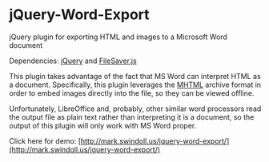 jQuery-Word-Export
==================

jQuery plugin for exporting HTML and images to a Microsoft Word document

Dependencies: [jQuery](http://jquery.com/) and [FileSaver.js](https://github.com/eligrey/FileSaver.js/)

This plugin takes advantage of the fact that MS Word can interpret HTML as a document. Specifically, this plugin leverages the [MHTML](http://en.wikipedia.org/wiki/MHTML) archive format in order to embed images directly into the file, so they can be viewed offline.

Unfortunately, LibreOffice and, probably, other similar word processors read the output file as plain text rather than interpreting it is a document, so the output of this plugin will only work with MS Word proper.

Click here for demo: [http://mark.swindoll.us/jquery-word-export/](http://mark.swindoll.us/jquery-word-export/)
